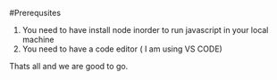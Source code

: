 #Prerequsites

1. You need to have install node inorder to run javascript in your local machine 
2. You need to have a code editor ( I am using VS CODE)

Thats all and we are good to go.